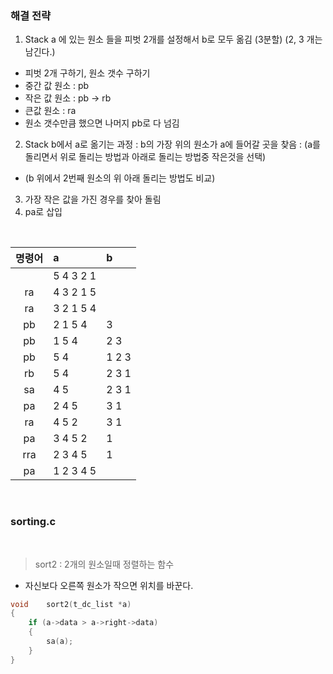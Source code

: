 ### 해결 전략

1. Stack a 에 있는 원소	들을 피벗 2개를 설정해서 b로 모두 옮김 (3분할) (2, 3 개는 남긴다.)
- 피벗 2개 구하기, 원소 갯수 구하기
- 중간 값 원소 : pb
- 작은 값 원소 : pb -> rb
- 큰값 원소 : ra
- 원소 갯수만큼 했으면 나머지 pb로 다 넘김
2. Stack b에서 a로 옮기는 과정 : b의 가장 위의 원소가 a에 들어갈 곳을 찾음 : (a를 돌리면서 위로 돌리는 방법과 아래로 돌리는 방법중 작은것을 선택)
+ (b 위에서 2번째 원소의 위 아래 돌리는 방법도 비교)
3. 가장 작은 값을 가진 경우를 찾아 돌림 
4. pa로 삽입

<br>

| 명령어 | a | b |
|:--:|:--|:--|
|	|5 4 3 2 1	|		|
|ra	|4 3 2 1 5	|		|
|ra	|3 2 1 5 4	|		|
|pb	|2 1 5 4	|3		|<- 3
|pb	|1 5 4		|2 3	|<- 2
|pb	|5 4		|1 2 3	|<- 1
|rb	|5 4		|2 3 1	|
|sa	|4 5		|2 3 1	|
|pa	|2 4 5		|3 1	|
|ra	|4 5 2		|3 1	|
|pa	|3 4 5 2 	|1		|
|rra|2 3 4 5	|1		|
|pa	|1 2 3 4 5	|		|


<br>

### sorting.c

<br>

>sort2 : 2개의 원소일때 정렬하는 함수
- 자신보다 오른쪽 원소가 작으면 위치를 바꾼다.
``` c
void	sort2(t_dc_list *a)
{
	if (a->data > a->right->data)
	{
		sa(a);
	}
}
```

<br>